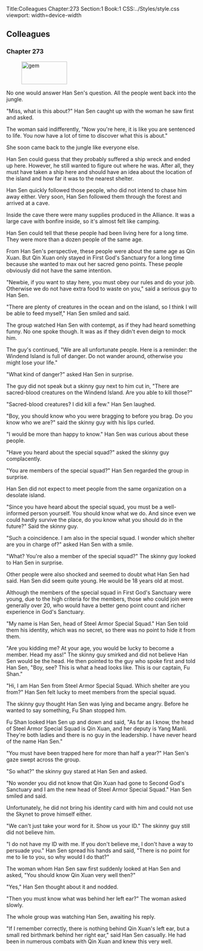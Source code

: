 Title:Colleagues 
Chapter:273 
Section:1 
Book:1 
CSS:../Styles/style.css 
viewport: width=device-width
  
## Colleagues
### Chapter 273
  
<figure>
	<img src="../Images/gem.gif" alt="gem" id="gem" width="120" height="60" />
</figure>
  

  
No one would answer Han Sen's question. All the people went back into the jungle.

"Miss, what is this about?" Han Sen caught up with the woman he saw first and asked.

The woman said indifferently, "Now you're here, it is like you are sentenced to life. You now have a lot of time to discover what this is about."

She soon came back to the jungle like everyone else.

Han Sen could guess that they probably suffered a ship wreck and ended up here. However, he still wanted to figure out where he was. After all, they must have taken a ship here and should have an idea about the location of the island and how far it was to the nearest shelter.

Han Sen quickly followed those people, who did not intend to chase him away either. Very soon, Han Sen followed them through the forest and arrived at a cave.

Inside the cave there were many supplies produced in the Alliance. It was a large cave with bonfire inside, so it's almost felt like camping.

Han Sen could tell that these people had been living here for a long time. They were more than a dozen people of the same age.

From Han Sen's perspective, these people were about the same age as Qin Xuan. But Qin Xuan only stayed in First God's Sanctuary for a long time because she wanted to max out her sacred geno points. These people obviously did not have the same intention.

"Newbie, if you want to stay here, you must obey our rules and do your job. Otherwise we do not have extra food to waste on you," said a serious guy to Han Sen.

"There are plenty of creatures in the ocean and on the island, so I think I will be able to feed myself," Han Sen smiled and said.

The group watched Han Sen with contempt, as if they had heard something funny. No one spoke though. It was as if they didn't even deign to mock him.

The guy's continued, "We are all unfortunate people. Here is a reminder: the Windend Island is full of danger. Do not wander around, otherwise you might lose your life."

"What kind of danger?" asked Han Sen in surprise.

The guy did not speak but a skinny guy next to him cut in, "There are sacred-blood creatures on the Windend Island. Are you able to kill those?"

"Sacred-blood creatures? I did kill a few." Han Sen laughed.

"Boy, you should know who you were bragging to before you brag. Do you know who we are?" said the skinny guy with his lips curled.

"I would be more than happy to know." Han Sen was curious about these people.

"Have you heard about the special squad?" asked the skinny guy complacently.

"You are members of the special squad?" Han Sen regarded the group in surprise.

Han Sen did not expect to meet people from the same organization on a desolate island.

"Since you have heard about the special squad, you must be a well-informed person yourself. You should know what we do. And since even we could hardly survive the place, do you know what you should do in the future?" Said the skinny guy.

"Such a coincidence. I am also in the special squad. I wonder which shelter are you in charge of?" asked Han Sen with a smile.

"What? You're also a member of the special squad?" The skinny guy looked to Han Sen in surprise.

Other people were also shocked and seemed to doubt what Han Sen had said. Han Sen did seem quite young. He would be 18 years old at most.

Although the members of the special squad in First God's Sanctuary were young, due to the high criteria for the members, those who could join were generally over 20, who would have a better geno point count and richer experience in God's Sanctuary.

"My name is Han Sen, head of Steel Armor Special Squad." Han Sen told them his identity, which was no secret, so there was no point to hide it from them.

"Are you kidding me? At your age, you would be lucky to become a member. Head my ass!" The skinny guy smirked and did not believe Han Sen would be the head. He then pointed to the guy who spoke first and told Han Sen, "Boy, see? This is what a head looks like. This is our captain, Fu Shan."

"Hi, I am Han Sen from Steel Armor Special Squad. Which shelter are you from?" Han Sen felt lucky to meet members from the special squad.

The skinny guy thought Han Sen was lying and became angry. Before he wanted to say something, Fu Shan stopped him.

Fu Shan looked Han Sen up and down and said, "As far as I know, the head of Steel Armor Special Squad is Qin Xuan, and her deputy is Yang Manli. They're both ladies and there is no guy in the leadership. I have never heard of the name Han Sen."

"You must have been trapped here for more than half a year?" Han Sen's gaze swept across the group.

"So what?" the skinny guy stared at Han Sen and asked.

"No wonder you did not know that Qin Xuan had gone to Second God's Sanctuary and I am the new head of Steel Armor Special Squad." Han Sen smiled and said.

Unfortunately, he did not bring his identity card with him and could not use the Skynet to prove himself either.

"We can't just take your word for it. Show us your ID." The skinny guy still did not believe him.

"I do not have my ID with me. If you don't believe me, I don't have a way to persuade you." Han Sen spread his hands and said, "There is no point for me to lie to you, so why would I do that?"

The woman whom Han Sen saw first suddenly looked at Han Sen and asked, "You should know Qin Xuan very well then?"

"Yes," Han Sen thought about it and nodded.

"Then you must know what was behind her left ear?" The woman asked slowly.

The whole group was watching Han Sen, awaiting his reply.

"If I remember correctly, there is nothing behind Qin Xuan's left ear, but a small red birthmark behind her right ear," said Han Sen casually. He had been in numerous combats with Qin Xuan and knew this very well.